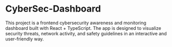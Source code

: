 # CyberSec-Dashboard
This project is a frontend cybersecurity awareness and monitoring dashboard built with React + TypeScript. The app is designed to visualize security threats, network activity, and safety guidelines in an interactive and user-friendly way.
